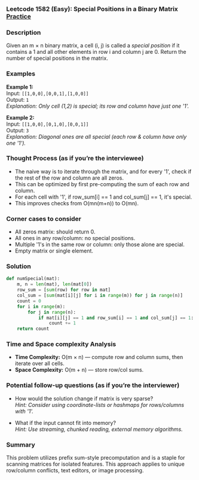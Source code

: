 ### Leetcode 1582 (Easy): Special Positions in a Binary Matrix [Practice](https://leetcode.com/problems/special-positions-in-a-binary-matrix)

### Description  
Given an m × n binary matrix, a cell (i, j) is called a *special position* if it contains a 1 and all other elements in row i and column j are 0. Return the number of special positions in the matrix.

### Examples  
**Example 1:**  
Input: `[[1,0,0],[0,0,1],[1,0,0]]`  
Output: `1`  
*Explanation: Only cell (1,2) is special; its row and column have just one '1'.*

**Example 2:**  
Input: `[[1,0,0],[0,1,0],[0,0,1]]`  
Output: `3`  
*Explanation: Diagonal ones are all special (each row & column have only one '1').*

### Thought Process (as if you’re the interviewee)  
- The naive way is to iterate through the matrix, and for every '1', check if the rest of the row and column are all zeros.
- This can be optimized by first pre-computing the sum of each row and column.
- For each cell with '1', if row_sum[i] == 1 and col_sum[j] == 1, it's special.
- This improves checks from O(mn(m+n)) to O(mn).

### Corner cases to consider  
- All zeros matrix: should return 0.
- All ones in any row/column: no special positions.
- Multiple '1's in the same row or column: only those alone are special.
- Empty matrix or single element.

### Solution

```python
def numSpecial(mat):
    m, n = len(mat), len(mat[0])
    row_sum = [sum(row) for row in mat]
    col_sum = [sum(mat[i][j] for i in range(m)) for j in range(n)]
    count = 0
    for i in range(m):
        for j in range(n):
            if mat[i][j] == 1 and row_sum[i] == 1 and col_sum[j] == 1:
                count += 1
    return count
```

### Time and Space complexity Analysis  
- **Time Complexity:** O(m × n) — compute row and column sums, then iterate over all cells.
- **Space Complexity:** O(m + n) — store row/col sums.

### Potential follow-up questions (as if you’re the interviewer)  
- How would the solution change if matrix is very sparse?  
  *Hint: Consider using coordinate-lists or hashmaps for rows/columns with '1'.*

- What if the input cannot fit into memory?  
  *Hint: Use streaming, chunked reading, external memory algorithms.*

### Summary
This problem utilizes prefix sum-style precomputation and is a staple for scanning matrices for isolated features. This approach applies to unique row/column conflicts, text editors, or image processing.